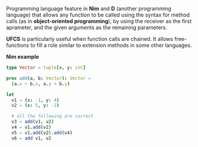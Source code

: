 Programming language feature in **Nim** and **D** (another programming language) that allows any function to be called using the syntax for method calls (as in **object-oriented programming**), by using the receiver as the first aprameter, and the given arguments as the remaining parameters.

**UFCS** is particularly useful when function calls are chained.
It allows free-functions to fill a role similar to extension methods in some other languages.

**Nim example**
```Nim
type Vector = tuple[x, y: int]

proc add(a, b: Vector): Vector =
  (a.x + b.x, a.y + b.y)

let
  v1 = (x: -1, y: 4)
  v2 = (x: 5, y: -2)

  # all the following are correct
  v3 = add(v1, v2)
  v4 = v1.add(v2)
  v5 = v1.add(v2).add(v4)
  v6 = add v1, v2
```
